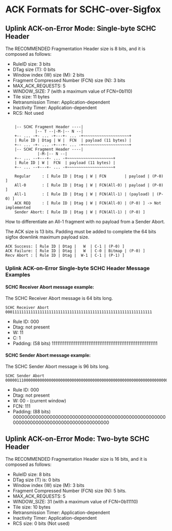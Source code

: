 # ACK Formats for SCHC-over-Sigfox

## Uplink ACK-on-Error Mode: Single-byte SCHC Header

The RECOMMENDED Fragmentation Header size is 8 bits, and it is composed as follows:
* RuleID size: 3 bits
* DTag size (T): 0 bits
* Window index (W) size (M): 2 bits
* Fragment Compressed Number (FCN) size (N): 3 bits
* MAX_ACK_REQUESTS: 5
* WINDOW_SIZE: 7 (with a maximum value of FCN=0b110)
* Tile size: 11 bytes
* Retransmission Timer: Application-dependent
* Inactivity Timer: Application-dependent
* RCS: Not used

```text
    
    |-- SCHC Fragment Header ----|
             |-- T --|-M-|-- N --|
    +-- ... -+- ... -+---+- ... -+~~~~~~~~~~~~~~~~~~~~+
    | Rule ID | Dtag | W |  FCN  | payload (11 bytes) |
    +-- ... -+- ... -+---+- ... -+~~~~~~~~~~~~~~~~~~~~+
    |-- SCHC Fragment Header ----|
              |-M-|-- N --|
    +-- ... --+---+- ... -+~~~~~~~~~~~~~~~~~~~~+
    | Rule ID | W |  FCN  | payload (11 bytes) |
    +-- ... --+---+- ... -+~~~~~~~~~~~~~~~~~~~~+
```
```text
    Regular     : [ Rule ID | Dtag | W | FCN        | payload | (P-0) ]
    All-0       : [ Rule ID | Dtag | W | FCN(All-0) | payload | (P-0) ]
    All-1       : [ Rule ID | Dtag | W | FCN(All-1) | (payload) | (P-0) ]
    ACK REQ     : [ Rule ID | Dtag | W | FCN(All-0) | (P-0) ] -> Not implemented
    Sender Abort: [ Rule ID | Dtag | W | FCN(All-1) | (P-0) ]
```
How to differentiate an All-1 fragment with no payload from a Sender Abort.

The ACK size is 13 bits. Padding must be added to complete the 64 bits sigfox downlink maximum payload size.

```text
ACK Success: [ Rule ID | Dtag |   W  | C-1 | (P-0) ]
ACK Failure: [ Rule ID | Dtag |   W  | C-0 | Bitmap | (P-0) ]
Recv Abort : [ Rule ID | Dtag |  W-1 | C-1 | (P-1) ]
```
### Uplink ACK-on-Error Single-byte SCHC Header Message Examples
#### SCHC Receiver Abort message example:

The SCHC Receiver Abort message is 64 bits long.

```text
SCHC Receiver Abort
0001111111111111111111111111111111111111111111111111111111111111
```

* Rule ID: 000
* Dtag: not present
* W: 11
* C: 1 
* Padding: (58 bits) 1111111111111111111111111111111111111111111111111111111111

#### SCHC Sender Abort message example:

The SCHC Sender Abort message is 96 bits long.

```text
SCHC Sender Abort
000001110000000000000000000000000000000000000000000000000000000000000000000000000000000000000000
```

* Rule ID: 000
* Dtag: not present
* W: 00 - (current window)
* FCN: 111 
* Padding: (88 bits) 0000000000000000000000000000000000000000000000000000000000000000000000000000000000000000



## Uplink ACK-on-Error Mode: Two-byte SCHC Header

The RECOMMENDED Fragmentation Header size is 16 bits, and it is composed as follows:
* RuleID size: 8 bits
* DTag size (T) is: 0 bits
* Window index (W) size (M): 3 bits
* Fragment Compressed Number (FCN) size (N): 5 bits.
* MAX_ACK_REQUESTS: 5
* WINDOW_SIZE: 31 (with a maximum value of FCN=0b11110)
* Tile size: 10 bytes
* Retransmission Timer: Application-dependent
* Inactivity Timer: Application-dependent
* RCS size: 0 bits (Not used)